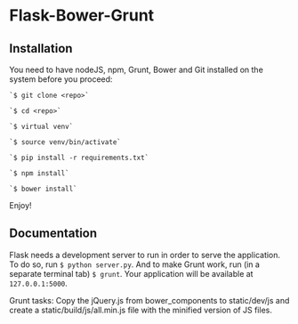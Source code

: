 # Flask-Bower-Grunt

## Installation

You need to have nodeJS, npm, Grunt, Bower and Git installed on the system before you proceed:

  	`$ git clone <repo>`

  	`$ cd <repo>`

  	`$ virtual venv`

  	`$ source venv/bin/activate`

  	`$ pip install -r requirements.txt`

  	`$ npm install`
  	
  	`$ bower install`

Enjoy!

## Documentation

  Flask needs a development server to run in order to serve the application. To do so, run `$ python server.py`. And to make Grunt work, run (in a separate terminal tab) `$ grunt`. Your application will be available at `127.0.0.1:5000`.

  Grunt tasks: Copy the jQuery.js from bower_components to static/dev/js and create a static/build/js/all.min.js file with the minified version of JS files.
